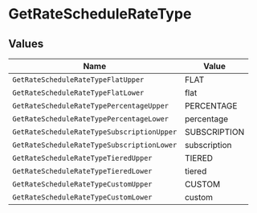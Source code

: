 # GetRateScheduleRateType


## Values

| Name                                       | Value                                      |
| ------------------------------------------ | ------------------------------------------ |
| `GetRateScheduleRateTypeFlatUpper`         | FLAT                                       |
| `GetRateScheduleRateTypeFlatLower`         | flat                                       |
| `GetRateScheduleRateTypePercentageUpper`   | PERCENTAGE                                 |
| `GetRateScheduleRateTypePercentageLower`   | percentage                                 |
| `GetRateScheduleRateTypeSubscriptionUpper` | SUBSCRIPTION                               |
| `GetRateScheduleRateTypeSubscriptionLower` | subscription                               |
| `GetRateScheduleRateTypeTieredUpper`       | TIERED                                     |
| `GetRateScheduleRateTypeTieredLower`       | tiered                                     |
| `GetRateScheduleRateTypeCustomUpper`       | CUSTOM                                     |
| `GetRateScheduleRateTypeCustomLower`       | custom                                     |